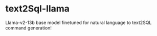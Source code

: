 # text2Sql-llama
Llama-v2-13b base model finetuned for natural language to text2SQL command generation!
